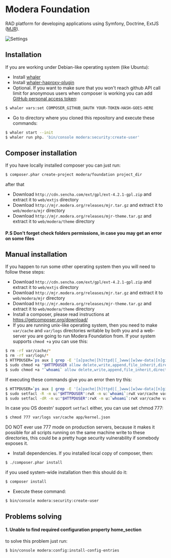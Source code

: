 # Modera Foundation

RAD platform for developing applications using Symfony, Doctrine, ExtJS ([MJR](https://mjr.modera.org/)).

![Settings](app/Resources/screenshots/login.png)

## Installation

If you are working under Debian-like operating system (like Ubuntu):

* Install [whaler](https://github.com/whaler/whaler)
* Install [whaler-haproxy-plugin](https://github.com/whaler/whaler-haproxy-plugin)
* Optional. If you want to make sure that you won't reach github API call limit for anonymous users when composer is
working you can add [GitHub personal access token](https://help.github.com/articles/creating-a-personal-access-token-for-the-command-line):

``` bash
$ whaler vars:set COMPOSER_GITHUB_OAUTH YOUR-TOKEN-HASH-GOES-HERE
```

* Go to directory where you cloned this repository and execute these commands:

``` bash
$ whaler start --init
$ whaler run php. 'bin/console modera:security:create-user'
```

## Composer installation

If you have locally installed composer you can just run:
``` bash
$ composer.phar create-project modera/foundation project_dir
```

after that

* Download `http://cdn.sencha.com/ext/gpl/ext-4.2.1-gpl.zip` and extract it to `web/extjs` directory
* Download `http://mjr.modera.org/releases/mjr.tar.gz` and extract it to `web/modera/mjr` directory
* Download `http://mjr.modera.org/releases/mjr-theme.tar.gz` and extract it to `web/modera/theme` directory

#### P.S Don't forget check folders permissions, in case you may get an error on some files

## Manual installation

If you happen to run some other operating system then you will need to follow these steps:

* Download `http://cdn.sencha.com/ext/gpl/ext-4.2.1-gpl.zip` and extract it to `web/extjs` directory
* Download `http://mjr.modera.org/releases/mjr.tar.gz` and extract it to `web/modera/mjr` directory
* Download `http://mjr.modera.org/releases/mjr-theme.tar.gz` and extract it to `web/modera/theme` directory
* Install a composer, please read instructions at https://getcomposer.org/download/
* If you are running unix-like operating system, then you need to make `var/cache` and `var/logs` directories
   writable by both you and a web-server you are going to run Modera Foundation from. If your system supports
  `chmod +a` you can use this:

``` bash
$ rm -rf var/cache/*
$ rm -rf var/logs/*
$ HTTPDUSER=`ps aux | grep -E '[a]pache|[h]ttpd|[_]www|[w]ww-data|[n]ginx' | grep -v root | head -1 | cut -d\  -f1`
$ sudo chmod +a "$HTTPDUSER allow delete,write,append,file_inherit,directory_inherit" var/cache var/logs app/kernel.json
$ sudo chmod +a "`whoami` allow delete,write,append,file_inherit,directory_inherit" var/cache var/logs
```

  If executing these commands give you an error then try this:

``` bash  
$ HTTPDUSER=`ps aux | grep -E '[a]pache|[h]ttpd|[_]www|[w]ww-data|[n]ginx' | grep -v root | head -1 | cut -d\  -f1`
$ sudo setfacl -R -m u:"$HTTPDUSER":rwX -m u:`whoami`:rwX var/cache var/logs app/kernel.json
$ sudo setfacl -dR -m u:"$HTTPDUSER":rwX -m u:`whoami`:rwX var/cache var/logs
```

  In case you OS doestn' support `setfacl` either, you can use set chmod 777:

``` bash
$ chmod 777 var/logs var/cache app/kernel.json
```

  DO NOT ever use 777 mode on production servers, because it makes it possible for all scripts running on the same machine
  write to these directories, this could be a pretty huge security vulnerability if somebody exposes it.

* Install dependencies. If you installed local copy of composer, then:

``` bash
$ ./composer.phar install
```

  if you used system-wide installation then this should do it:

``` bash
$ composer install
```

* Execute these command:

``` bash
$ bin/console modera:security:create-user
```

## Problems solving

#### 1. Unable to find required configuration property home_section

to solve this problem just run:

```
$ bin/console modera:config:install-config-entries
```